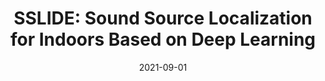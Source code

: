 ---
title: "SSLIDE: Sound Source Localization for Indoors Based on Deep Learning"
collection: publications
permalink: /publication/2021-09-01-SSLIDE-Sound-Source-Localization-for-Indoors-Based-on-Deep-Learning
date: 2021-09-01
venue: 'ICASSP 2021-- IEEE International Conference on Acoustics, Speech and Signal Processing'
link: 'https://doi.org/10.1145/2486001'
paperurl: '/files/papers/sslide.pdf'
citation: ' Y Wu,  R Ayyalasomayajula,  MJ Bianco,  D Bharadia,  P Gerstoft, '
---